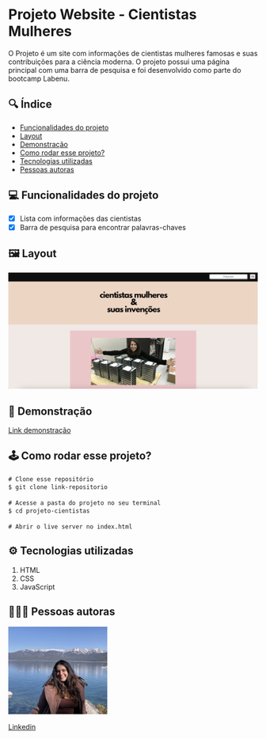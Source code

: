 # **Projeto Website - Cientistas Mulheres**

O Projeto é um site com informações de cientistas mulheres famosas e suas contribuições para a ciência moderna. O projeto possui uma página principal com uma barra de pesquisa e foi desenvolvido como parte do bootcamp Labenu.

## 🔍 **Índice**
- <a href="#funcionalidades">Funcionalidades do projeto</a>
- <a href="#layout">Layout</a>
- <a href="#demonstracao">Demonstração</a>
- <a href="#rodar">Como rodar esse projeto?</a>
- <a href="#tecnologias">Tecnologias utilizadas</a>
- <a href="#autoras">Pessoas autoras</a>

## 💻 **Funcionalidades do projeto**
- [x] Lista com informações das cientistas
- [x] Barra de pesquisa para encontrar palavras-chaves

## 🖼 **Layout**
![tela-inicial](./media/homepage.png)

## 🎯 **Demonstração**
[Link demonstração](https://constance03.github.io/projeto-cientistas/)

## 🕹 **Como rodar esse projeto?**

```
# Clone esse repositório
$ git clone link-repositorio

# Acesse a pasta do projeto no seu terminal
$ cd projeto-cientistas

# Abrir o live server no index.html

```

## ⚙️ **Tecnologias utilizadas**

1. HTML
2. CSS
3. JavaScript


## 👩🏻‍💻 **Pessoas autoras**

<img style="width:200px" src="./media/photo-readme.png" alt="imagem de desenvolvedora">

[Linkedin](https://www.linkedin.com/in/mariaconstance/)

